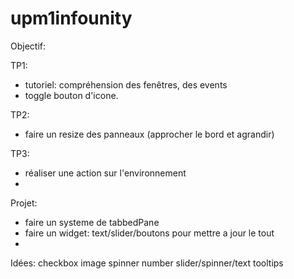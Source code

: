 # upm1infounity



Objectif:



TP1:
- tutoriel: compréhension des fenêtres, des events
- toggle bouton d'icone.

TP2:
- faire un resize des panneaux (approcher le bord et agrandir)

TP3:
- réaliser une action sur l'environnement
- 

Projet:
- faire un systeme de tabbedPane
- faire un widget: text/slider/boutons pour mettre a jour le tout
- 

Idées:
checkbox image
spinner number
slider/spinner/text
tooltips